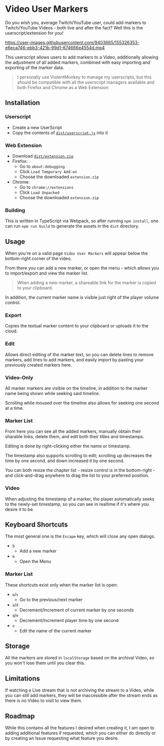 # Video User Markers

Do you wish you, average Twitch/YouTube user, could add markers to Twitch/YouTube Videos - both live and after the fact? Well this is the userscript/extension for you!

https://user-images.githubusercontent.com/9403665/155326353-e6eca746-ebb3-421b-99d1-674666e4554d.mp4

This userscript allows users to add markers to a Video, additionally allowing the adjustment of all added markers, combined with easy importing and exporting of the marker data.

> I personally use ViolentMonkey to manage my userscripts, but this should be compatible with all the userscript managers available and both Firefox and Chrome as a Web Extension

## Installation

### Userscript

- Create a new UserScript
- Copy the contents of [`dist/userscript.js`](../../blob/dist/dist/userscript.js) into it

### Web Extension

- Download [`dist/extension.zip`](../../blob/dist/dist/extension.zip)
- Firefox:
  - Go to `about:debugging`
  - Click `Load Temporary Add-on`
  - Choose the downloaded `extension.zip`
- Chrome:
  - Go to `chrome://extensions`
  - Click `Load Unpacked`
  - Choose the downloaded `extension.zip`

### Building

This is written in TypeScript via Webpack, so after running `npm install`, one can run `npm run build` to generate the assets in the `dist` directory.

## Usage

When you're on a valid page `Video User Markers` will appear below the bottom-right corner of the video.

From there you can add a new marker, or open the menu - which allows you to import/export and view the marker list.

> When adding a new marker, a shareable link for the marker is copied to your clipboard.

In addition, the current marker name is visible just right of the player volume control.

### Export

Copies the textual marker content to your clipboard or uploads it to the cloud.

### Edit

Allows direct editing of the marker text, so you can delete lines to remove markers, add lines to add markers, and easily import by pasting your previously created markers here.

### Video-Only

All marker markers are visible on the timeline, in addition to the marker name being shown while seeking said timeline.

Scrolling while moused over the timeline also allows for seeking one second at a time.

### Marker List

From here you can see all the added markers, manually obtain their sharable links, delete them, and edit both their titles and timestamps.

Editing is done by right-clicking either the name or timestamp.

The timestamp also supports scrolling to edit; scrolling up decreases the time by one second, and down increased it by one second.

You can both resize the chapter list - resize control is in the bottom-right - and click-and-drag anywhere to drag the list to your preferred position.

### Video

When adjusting the timestamp of a marker, the player automatically seeks to the newly-set timestamp, so you can see in realtime if it's where you desire it to be.

## Keyboard Shortcuts

The most general one is the `Escape` key, which will close any open dialogs.

- `b`
  - Add a new marker
- `m`
  - Open the Menu

### Marker List

These shortcuts exist only when the marker list is open:

- `w`/`s`
  - Go to the previous/next marker
- `a`/`d`
  - Decrement/Increment of current marker by one seconds
- `q`/`e`
  - Decrement/Increment player time by one second
- `n`
  - Edit the name of the current marker

## Storage

All the markers are stored in `localStorage` based on the archival Video, so you won't lose them until you clear this.

## Limitations

If watching a Live stream that is not archiving the stream to a Video, while you can still add markers, they will be inaccessible after the stream ends as there is no Video to visit to view them.

## Roadmap

While this contains all the features I desired when creating it, I am open to adding additional features if requested, which you can either do directly or by creating an Issue requesting what feature you desire.
